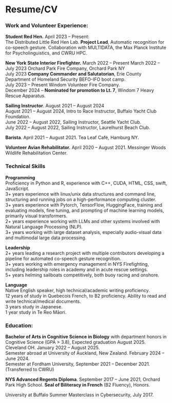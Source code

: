 # Resume/CV
### Work and Volunteer Experience:
**Student Red Hen.**   April 2023 – Present: \
The Distributed Little Red Hen Lab. **Project Lead**, Automatic recognition for co-speech gesture.  Collaboration with MULTIDATA, the Max Planck Institute for Psycholinguistics, and CWRU HPC. 

**New York State Interior Firefighter.** March 2022 – Present
March 2022 – July 2023 Orchard Park Fire Company, Orchard Park NY \
July 2023 **Company Commander and Salutatorian**, Erie County Department of Homeland Security BEFO-IFO boot camp. \
July 2023 – Present  Windom Volunteer Fire Company. \
December 2024 – **Nominated for promotion to Lt. 7**, Windom 7 Heavy Rescue Apparatus. 

**Sailing Instructor**.  August 2021 – August 2024 \
August 2021 – August 2024, Intro to Race Instructor, Buffalo Yacht Club Foundation. \
June 2022 – August 2022, Sailing Instructor, Seattle Yacht Club. \
July 2022 – August 2022, Sailing Instructor, Laurelhurst Beach Club. 

**Barista**.  April 2021 – August 2021.  Tea Leaf Café, Hamburg NY. 

**Volunteer Avian Rehabilitator.**  April 2020 – August 2021.  Messinger Woods Wildlife Rehabilitation Center. 

### Technical Skills

**Programming** \
Proficiency in Python and R, experience with C++, CUDA, HTML, CSS, swift, JavaScript. \
3+ years experience with linux/unix data structures and command line, structuring and running jobs on a high-performance computing cluster. \
3+ years experience with Pytorch, TensorFlow, HuggingFace, training and evaluating models, fine tuning, and prompting of machine learning models, primarily visual transformers. \
2+ years experience working with LLMs and other systems involved with Natural Language Processing (NLP). \
3+ years working with large dataset analysis, especially audio-visual data and multimodal large data processing. 

**Leadership** \
2+ years leading a research project with multiple contributors developing a pipeline for automated co-speech gesture recognition. \
3+ years working with emergency management in NYS Firefighting, including leadership roles in academy and in acute rescue settings. \
5+ years helming sailboats competitively, both buoy racing and onshore. 

**Language** \
Native English speaker, high technical/academic writing proficiency. \
12 years of study in Quebecois French, to B2 proficiency. Ability to read and write technical/medical documents. \
3 years study in Japanese. \
1 year study in Te Reo Māori. 

### Education:
**Bachelor of Arts in Cognitive Science in Biology** with department honors in Cognitive Science (GPA > 3.8), Expected graduation August 2025. Cleveland OH. January 2022 – August 2025. \
Semester abroad at University of Auckland, New Zealand. February 2024 – June 2024. \
Semester at Fordham University, September 2021 – December 2021. (Transferred to CWRU) 

**NYS Advanced Regents Diploma**. September 2017 – June 2021, Orchard Park High School.  **Seal of Biliteracy in French** (B2 Fluency), Honors. 

University at Buffalo Summer Masterclass in Cybersecurity, July 2017.




